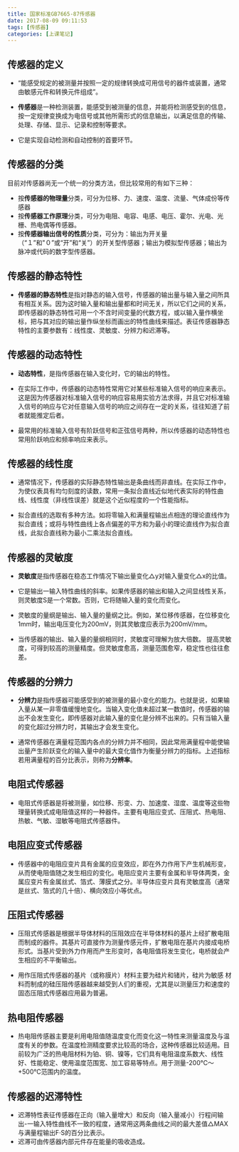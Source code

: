 ```yaml
---
title: 国家标准GB7665-87传感器
date: 2017-08-09 09:11:53
tags: [传感器]
categories: [上课笔记]
---
```

## 传感器的定义

-  “能感受规定的被测量并按照一定的规律转换成可用信号的器件或装置，通常由敏感元件和转换元件组成”。

-  **传感器**是一种检测装置，能感受到被测量的信息，并能将检测感受到的信息，按一定规律变换成为电信号或其他所需形式的信息输出，以满足信息的传输、处理、存储、显示、记录和控制等要求。

-  它是实现自动检测和自动控制的首要环节。

## 传感器的分类

目前对传感器尚无一个统一的分类方法，但比较常用的有如下三种：

-  按**传感器的物理量**分类，可分为位移、力、速度、温度、流量、气体成份等传感器
-  按**传感器工作原理**分类，可分为电阻、电容、电感、电压、霍尔、光电、光栅、热电偶等传感器。
-  按**传感器输出信号的性质**分类，可分为：输出为开关量（“１”和"０”或“开”和“关”）的开关型传感器；输出为模拟型传感器；输出为脉冲或代码的数字型传感器。

## 传感器的静态特性

-  **传感器的静态特性**是指对静态的输入信号，传感器的输出量与输入量之间所具有相互关系。因为这时输入量和输出量都和时间无关，所以它们之间的关系，即传感器的静态特性可用一个不含时间变量的代数方程，或以输入量作横坐标，把与其对应的输出量作纵坐标而画出的特性曲线来描述。表征传感器静态特性的主要参数有：线性度、灵敏度、分辨力和迟滞等。

## 传感器的动态特性

-  **动态特性**，是指传感器在输入变化时，它的输出的特性。

-  在实际工作中，传感器的动态特性常用它对某些标准输入信号的响应来表示。这是因为传感器对标准输入信号的响应容易用实验方法求得，并且它对标准输入信号的响应与它对任意输入信号的响应之间存在一定的关系，往往知道了前者就能推定后者。

-  最常用的标准输入信号有阶跃信号和正弦信号两种，所以传感器的动态特性也常用阶跃响应和频率响应来表示。

## 传感器的线性度

-  通常情况下，传感器的实际静态特性输出是条曲线而非直线。在实际工作中，为使仪表具有均匀刻度的读数，常用一条拟合直线近似地代表实际的特性曲线、线性度（非线性误差）就是这个近似程度的一个性能指标。

-  拟合直线的选取有多种方法。如将零输入和满量程输出点相连的理论直线作为拟合直线；或将与特性曲线上各点偏差的平方和为最小的理论直线作为拟合直线，此拟合直线称为最小二乘法拟合直线。

## 传感器的灵敏度

-  **灵敏度**是指传感器在稳态工作情况下输出量变化△y对输入量变化△x的比值。


-  它是输出一输入特性曲线的斜率。如果传感器的输出和输入之间显线性关系，则灵敏度S是一个常数。否则，它将随输入量的变化而变化。

-  灵敏度的量纲是输出、输入量的量纲之比。例如，某位移传感器，在位移变化1mm时，输出电压变化为200mV，则其灵敏度应表示为200mV/mm。

-  当传感器的输出、输入量的量纲相同时，灵敏度可理解为放大倍数。
提高灵敏度，可得到较高的测量精度。但灵敏度愈高，测量范围愈窄，稳定性也往往愈差。

## 传感器的分辨力

-  **分辨力**是指传感器可能感受到的被测量的最小变化的能力。也就是说，如果输入量从某一非零值缓慢地变化。当输入变化值未超过某一数值时，传感器的输出不会发生变化，即传感器对此输入量的变化是分辨不出来的。只有当输入量的变化超过分辨力时，其输出才会发生变化。

-  通常传感器在满量程范围内各点的分辨力并不相同，因此常用满量程中能使输出量产生阶跃变化的输入量中的最大变化值作为衡量分辨力的指标。上述指标若用满量程的百分比表示，则称为**分辨率**。

## 电阻式传感器

-  电阻式传感器是将被测量，如位移、形变、力、加速度、湿度、温度等这些物理量转换式成电阻值这样的一种器件。主要有电阻应变式、压阻式、热电阻、热敏、气敏、湿敏等电阻式传感器件。

## 电阻应变式传感器

-  传感器中的电阻应变片具有金属的应变效应，即在外力作用下产生机械形变，从而使电阻值随之发生相应的变化。电阻应变片主要有金属和半导体两类，金属应变片有金属丝式、箔式、薄膜式之分。半导体应变片具有灵敏度高（通常是丝式、箔式的几十倍）、横向效应小等优点。

## 压阻式传感器

-  压阻式传感器是根据半导体材料的压阻效应在半导体材料的基片上经扩散电阻而制成的器件。其基片可直接作为测量传感元件，扩散电阻在基片内接成电桥形式。当基片受到外力作用而产生形变时，各电阻值将发生变化，电桥就会产生相应的不平衡输出。

-  用作压阻式传感器的基片（或称膜片）材料主要为硅片和锗片，硅片为敏感 材料而制成的硅压阻传感器越来越受到人们的重视，尤其是以测量压力和速度的固态压阻式传感器应用最为普遍。

## 热电阻传感器

-  热电阻传感器主要是利用电阻值随温度变化而变化这一特性来测量温度及与温度有关的参数。在温度检测精度要求比较高的场合，这种传感器比较适用。目前较为广泛的热电阻材料为铂、铜、镍等，它们具有电阻温度系数大、线性好、性能稳定、使用温度范围宽、加工容易等特点。用于测量-200℃～+500℃范围内的温度。

## 传感器的迟滞特性

-  迟滞特性表征传感器在正向（输入量增大）和反向（输入量减小）行程间输出-一输入特性曲线不一致的程度，通常用这两条曲线之间的最大差值△MAX与满量程输出F·S的百分比表示。
-  迟滞可由传感器内部元件存在能量的吸收造成。








